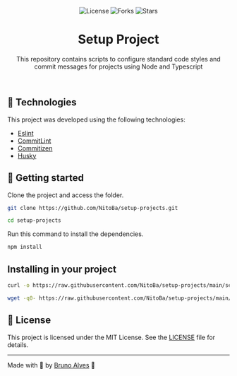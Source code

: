 <p align="center">
  <img  src="https://img.shields.io/static/v1?label=license&message=MIT&color=131313&labelColor=323A46" alt="License">

<img src="https://img.shields.io/github/forks/NitoBa/profile-website?label=forks&message=MIT&color=131313&labelColor=323A46" alt="Forks">

<img src="https://img.shields.io/github/stars/NitoBa/profile-website?label=stars&message=MIT&color=131313&labelColor=323A46" alt="Stars">
</p>

<h1 align="center">
    Setup Project
</h1>
<p align="center">
    This repository contains scripts to configure standard code styles and commit messages for projects using Node and Typescript
</p>

<br>

## 🧪 Technologies

This project was developed using the following technologies:

- [Eslint](https://eslint.org/)
- [CommitLint](https://commitlint.js.org/#/)
- [Commitizen](https://commitizen-tools.github.io/commitizen/)
- [Husky](https://typicode.github.io/husky/#/)

## 🚀 Getting started

Clone the project and access the folder.

```bash
git clone https://github.com/NitoBa/setup-projects.git

cd setup-projects
```

Run this command to install the dependencies.

```bash
npm install
```

## Installing in your project

```bash
curl -o https://raw.githubusercontent.com/NitoBa/setup-projects/main/setup.sh | bash
```

```bash
wget -q0- https://raw.githubusercontent.com/NitoBa/setup-projects/main/setup.sh | bash
```


## 📝 License

This project is licensed under the MIT License. See the [LICENSE](LICENSE) file for details.

---

Made with 💜 by [Bruno Alves](https://nito-dev.vercel.app/) 👋

